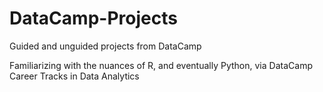 # DataCamp-Projects
Guided and unguided projects from DataCamp

Familiarizing with the nuances of R, and eventually Python, via DataCamp Career Tracks in Data Analytics

